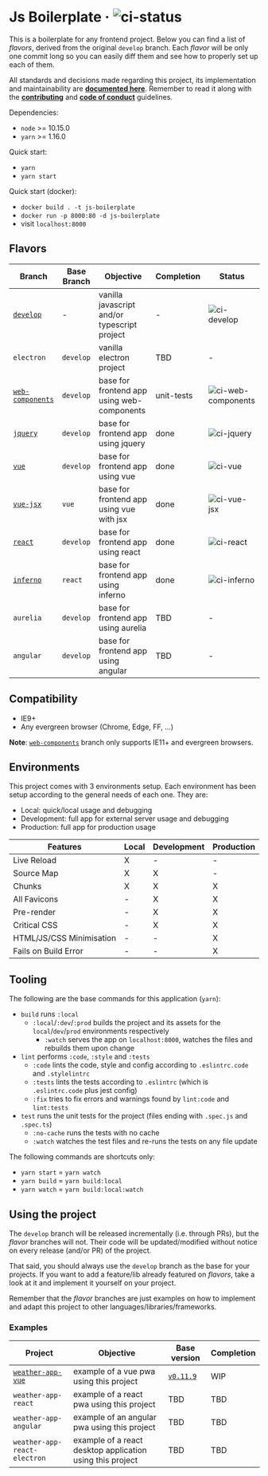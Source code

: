 # Js Boilerplate &middot; ![ci-status][ci-develop]

This is a boilerplate for any frontend project. Below you can find a list of _flavors_, derived from
the original `develop` branch. Each _flavor_ will be only one commit long so you can easily diff
them and see how to properly set up each of them.

All standards and decisions made regarding this project, its implementation and maintainability are
**[documented here](.github/STANDARDS.md)**. Remember to read it along with the
**[contributing](.github/CONTRIBUTING.md)** and **[code of conduct](.github/CODE_OF_CONDUCT.md)**
guidelines.

Dependencies:
  - `node` >= 10.15.0
  - `yarn` >= 1.16.0

Quick start:
  - `yarn`
  - `yarn start`

Quick start (docker):
  - `docker build . -t js-boilerplate`
  - `docker run -p 8000:80 -d js-boilerplate`
  - visit `localhost:8000`

## Flavors

| Branch | Base Branch | Objective | Completion | Status |
| ------ | ------ | ------ | ------ | ------ |
| [`develop`][link-develop] | - | vanilla javascript and/or typescript project | - | ![ci-develop][ci-develop] |
| `electron` | `develop` | vanilla electron project | TBD | - |
| [`web-components`][link-web-components] | `develop` | base for frontend app using web-components | unit-tests | ![ci-web-components][ci-web-components] |
| [`jquery`][link-jquery] | `develop` | base for frontend app using jquery | done | ![ci-jquery][ci-jquery] |
| [`vue`][link-vue] | `develop` | base for frontend app using vue | done | ![ci-vue][ci-vue] |
| [`vue-jsx`][link-vue-jsx] | `vue` | base for frontend app using vue with jsx | done | ![ci-vue-jsx][ci-vue-jsx] |
| [`react`][link-react] | `develop` | base for frontend app using react | done | ![ci-react][ci-react] |
| [`inferno`][link-inferno] | `react` | base for frontend app using inferno | done | ![ci-inferno][ci-inferno] |
| `aurelia` | `develop` | base for frontend app using aurelia | TBD | - |
| `angular` | `develop` | base for frontend app using angular | TBD | - |

## Compatibility
  - IE9+
  - Any evergreen browser (Chrome, Edge, FF, ...)

**Note**: [`web-components`][link-web-components] branch only supports IE11+ and evergreen browsers.

## Environments

This project comes with 3 environments setup. Each environment has been setup according to the
general needs of each one. They are:
  - Local: quick/local usage and debugging
  - Development: full app for external server usage and debugging
  - Production: full app for production usage

| Features | Local | Development | Production |
| ------ | ------ | ------ | ------ |
| Live Reload | X | - | - |
| Source Map | X | X | - |
| Chunks | X | X | X |
| All Favicons | - | X | X |
| Pre-render | - | X | X |
| Critical CSS | - | X | X |
| HTML/JS/CSS Minimisation | - | - | X |
| Fails on Build Error | - | - | X |

## Tooling

The following are the base commands for this application (`yarn`):
  - `build` runs `:local`
    - `:local`/`:dev`/`:prod` builds the project and its assets for the `local`/`dev`/`prod`
environments respectively
      - `:watch` serves the app on `localhost:8000`, watches the files and rebuilds them upon change
  - `lint` performs `:code`, `:style` and `:tests`
    - `:code` lints the code, style and config according to `.eslintrc.code` and `.stylelintrc`
    - `:tests` lints the tests according to `.eslintrc` (which is `.eslintrc.code` plus jest config)
    - `:fix` tries to fix errors and warnings found by `lint:code` and `lint:tests`
  - `test` runs the unit tests for the project (files ending with `.spec.js` and `.spec.ts`)
    - `:no-cache` runs the tests with no cache
    - `:watch` watches the test files and re-runs the tests on any file update

The following commands are shortcuts only:
  - `yarn start` = `yarn watch`
  - `yarn build` = `yarn build:local`
  - `yarn watch` = `yarn build:local:watch`

## Using the project

The `develop` branch will be released incrementally (i.e. through PRs), but the _flavor_ branches
will not. Their code will be updated/modified without notice on every release (and/or PR) of the
project.

That said, you should always use the `develop` branch as the base for your projects. If you want to
add a feature/lib already featured on _flavors_, take a look at it and implement it yourself on your
project.

Remember that the _flavor_ branches are just examples on how to implement and adapt this project to
other languages/libraries/frameworks.

### Examples

| Project | Objective | Base version | Completion |
| ------ | ------ | ------ | ------ |
| [`weather-app-vue`][link-app-vue] | example of a vue pwa using this project | [`v0.11.9`][version-rc2] | WIP |
| `weather-app-react` | example of a react pwa using this project | TBD | TBD |
| `weather-app-angular` | example of an angular pwa using this project | TBD | TBD |
| `weather-app-react-electron` | example of a react desktop application using this project | TBD | TBD |

[link-develop]: https://github.com/tiagomapmarques/js-boilerplate
[link-electron]: https://github.com/tiagomapmarques/js-boilerplate/tree/electron
[link-web-components]: https://github.com/tiagomapmarques/js-boilerplate/tree/web-components
[link-jquery]: https://github.com/tiagomapmarques/js-boilerplate/tree/jquery
[link-vue]: https://github.com/tiagomapmarques/js-boilerplate/tree/vue
[link-vue-jsx]: https://github.com/tiagomapmarques/js-boilerplate/tree/vue-jsx
[link-react]: https://github.com/tiagomapmarques/js-boilerplate/tree/react
[link-inferno]: https://github.com/tiagomapmarques/js-boilerplate/tree/inferno
[link-aurelia]: https://github.com/tiagomapmarques/js-boilerplate/tree/aurelia
[link-angular]: https://github.com/tiagomapmarques/js-boilerplate/tree/angular
[link-app-vue]: https://github.com/tiagomapmarques/js-boilerplate/tree/examples/weather-app-vue
[ci-develop]: https://circleci.com/gh/tiagomapmarques/js-boilerplate.svg?style=shield&circle-token=a1853ef566db72f165f70b008b5929d5978f2bcd
[ci-electron]: https://circleci.com/gh/tiagomapmarques/js-boilerplate/tree/electron.svg?style=shield&circle-token=a1853ef566db72f165f70b008b5929d5978f2bcd
[ci-web-components]: https://circleci.com/gh/tiagomapmarques/js-boilerplate/tree/web-components.svg?style=shield&circle-token=a1853ef566db72f165f70b008b5929d5978f2bcd
[ci-jquery]: https://circleci.com/gh/tiagomapmarques/js-boilerplate/tree/jquery.svg?style=shield&circle-token=a1853ef566db72f165f70b008b5929d5978f2bcd
[ci-vue]: https://circleci.com/gh/tiagomapmarques/js-boilerplate/tree/vue.svg?style=shield&circle-token=a1853ef566db72f165f70b008b5929d5978f2bcd
[ci-vue-jsx]: https://circleci.com/gh/tiagomapmarques/js-boilerplate/tree/vue-jsx.svg?style=shield&circle-token=a1853ef566db72f165f70b008b5929d5978f2bcd
[ci-react]: https://circleci.com/gh/tiagomapmarques/js-boilerplate/tree/react.svg?style=shield&circle-token=a1853ef566db72f165f70b008b5929d5978f2bcd
[ci-inferno]: https://circleci.com/gh/tiagomapmarques/js-boilerplate/tree/inferno.svg?style=shield&circle-token=a1853ef566db72f165f70b008b5929d5978f2bcd
[ci-aurelia]: https://circleci.com/gh/tiagomapmarques/js-boilerplate/tree/aurelia.svg?style=shield&circle-token=a1853ef566db72f165f70b008b5929d5978f2bcd
[ci-angular]: https://circleci.com/gh/tiagomapmarques/js-boilerplate/tree/angular.svg?style=shield&circle-token=a1853ef566db72f165f70b008b5929d5978f2bcd
[version-rc2]: https://github.com/tiagomapmarques/js-boilerplate/tree/v0.11.9
